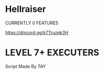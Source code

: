 # Hellraiser

CURRENTLY 0 FEATURES

https://discord.gg/k7Truzpk3H


# LEVEL 7+ EXECUTERS


Script Made By TAY
